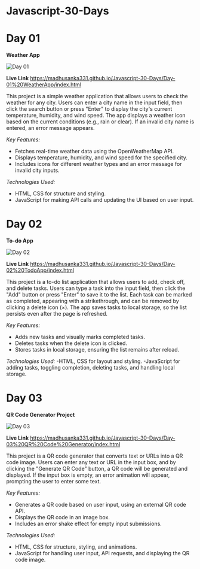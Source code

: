 # Javascript-30-Days
# Day 01

**Weather App**

![Day 01](https://github.com/user-attachments/assets/65dbdd1d-3525-4c29-bb7a-0b6a1657bfb2)

**Live Link** https://madhusanka331.github.io/Javascript-30-Days/Day-01%20WeatherApp/index.html

This project is a simple weather application that allows users to check the weather for any city. Users can enter a city name in the input field, then click the search button or press "Enter" to display the city's current temperature, humidity, and wind speed. The app displays a weather icon based on the current conditions (e.g., rain or clear). If an invalid city name is entered, an error message appears.

*Key Features:*

- Fetches real-time weather data using the OpenWeatherMap API.
- Displays temperature, humidity, and wind speed for the specified city.
- Includes icons for different weather types and an error message for invalid city inputs.

*Technologies Used:*
- HTML, CSS for structure and styling.
- JavaScript for making API calls and updating the UI based on user input.

# Day 02

**To-do App**

![Day 02](https://github.com/user-attachments/assets/a264c098-bd20-4057-af44-9af27a2b0aa8)

**Live Link** https://madhusanka331.github.io/Javascript-30-Days/Day-02%20TodoApp/index.html

This project is a to-do list application that allows users to add, check off, and delete tasks. Users can type a task into the input field, then click the "Add" button or press "Enter" to save it to the list. Each task can be marked as completed, appearing with a strikethrough, and can be removed by clicking a delete icon (×). The app saves tasks to local storage, so the list persists even after the page is refreshed.

*Key Features:*

- Adds new tasks and visually marks completed tasks.
- Deletes tasks when the delete icon is clicked.
- Stores tasks in local storage, ensuring the list remains after reload.

*Technologies Used:*
-HTML, CSS for layout and styling.
-JavaScript for adding tasks, toggling completion, deleting tasks, and handling local storage.

# Day 03 

**QR Code Generator Project**

![Day 03](https://github.com/user-attachments/assets/dc4c3d24-a6dd-49b4-94b1-07eaeef087f1)

**Live Link** https://madhusanka331.github.io/Javascript-30-Days/Day-03%20QR%20Code%20Generator/index.html



This project is a QR code generator that converts text or URLs into a QR code image. Users can enter any text or URL in the input box, and by clicking the "Generate QR Code" button, a QR code will be generated and displayed. If the input box is empty, an error animation will appear, prompting the user to enter some text.

*Key Features:*

- Generates a QR code based on user input, using an external QR code API.
- Displays the QR code in an image box.
- Includes an error shake effect for empty input submissions.

*Technologies Used:*

- HTML, CSS for structure, styling, and animations.
- JavaScript for handling user input, API requests, and displaying the QR code image.




